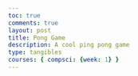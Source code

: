 ```yaml
---
toc: true
comments: true
layout: post
title: Pong Game
description: A cool ping pong game
type: tangibles
courses: { compsci: {week: 1} }
---
```

<html>
<head>
  <title>Basic Pong HTML Game</title>
  <meta charset="UTF-8">
  <style>
  html, body {
    height: 100%;
    margin: 0;
  }

  body {
    background: black;
    display: flex;
    align-items: center;
    justify-content: center;
  }
  </style>
</head>
<body>
<canvas width="750" height="585" id="game"></canvas>
<script>
const canvas = document.getElementById('game');
const context = canvas.getContext('2d');
const grid = 15;
const paddleHeight = grid * 5; // 80
const maxPaddleY = canvas.height - grid - paddleHeight;

var paddleSpeed = 6;
var ballSpeed = 2;

const leftPaddle = {
  // start in the middle of the game on the left side
  x: grid * 2,
  y: canvas.height / 2 - paddleHeight / 2,
  width: grid,
  height: paddleHeight,

  // paddle velocity
  dy: 0
};
const rightPaddle = {
  // start in the middle of the game on the right side
  x: canvas.width - grid * 3,
  y: canvas.height / 2 - paddleHeight / 2,
  width: grid,
  height: paddleHeight,

  // paddle velocity
  dy: 0
};
const ball = {
  // start in the middle of the game
  x: canvas.width / 2,
  y: canvas.height / 2,
  width: grid,
  height: grid,

  // keep track of when need to reset the ball position
  resetting: false,

  // ball velocity (start going to the top-right corner)
  dx: ballSpeed,
  dy: -ballSpeed
};

// check for collision between two objects using axis-aligned bounding box (AABB)
// @see https://developer.mozilla.org/en-US/docs/Games/Techniques/2D_collision_detection
function collides(obj1, obj2) {
  return obj1.x < obj2.x + obj2.width &&
         obj1.x + obj1.width > obj2.x &&
         obj1.y < obj2.y + obj2.height &&
         obj1.y + obj1.height > obj2.y;
}

// game loop
function loop() {
  requestAnimationFrame(loop);
  context.clearRect(0,0,canvas.width,canvas.height);

  // move paddles by their velocity
  leftPaddle.y += leftPaddle.dy;
  rightPaddle.y += rightPaddle.dy;

  // prevent paddles from going through walls
  if (leftPaddle.y < grid) {
    leftPaddle.y = grid;
  }
  else if (leftPaddle.y > maxPaddleY) {
    leftPaddle.y = maxPaddleY;
  }

  if (rightPaddle.y < grid) {
    rightPaddle.y = grid;
  }
  else if (rightPaddle.y > maxPaddleY) {
    rightPaddle.y = maxPaddleY;
  }

  // draw paddles
  context.fillStyle = 'white';
  context.fillRect(leftPaddle.x, leftPaddle.y, leftPaddle.width, leftPaddle.height);
  context.fillRect(rightPaddle.x, rightPaddle.y, rightPaddle.width, rightPaddle.height);

  // move ball by its velocity
  ball.x += ball.dx;
  ball.y += ball.dy;

  // prevent ball from going through walls by changing its velocity
  if (ball.y < grid) {
    ball.y = grid;
    ball.dy *= -1;
  }
  else if (ball.y + grid > canvas.height - grid) {
    ball.y = canvas.height - grid * 2;
    ball.dy *= -1;
  }

  // reset ball if it goes past paddle (but only if we haven't already done so)
  if ( (ball.x < 0 || ball.x > canvas.width) && !ball.resetting) {
    ball.resetting = true;

    // give some time for the player to recover before launching the ball again
    setTimeout(() => {
      ball.resetting = false;
      ball.x = canvas.width / 2;
      ball.y = canvas.height / 2;
    }, 400);
  }

  // check to see if ball collides with paddle. if they do change x velocity
  if (collides(ball, leftPaddle)) {
    ball.dx *= -1;

    // move ball next to the paddle otherwise the collision will happen again
    // in the next frame
    ball.x = leftPaddle.x + leftPaddle.width;
  }
  else if (collides(ball, rightPaddle)) {
    ball.dx *= -1;

    // move ball next to the paddle otherwise the collision will happen again
    // in the next frame
    ball.x = rightPaddle.x - ball.width;
  }

  // draw ball
  context.fillRect(ball.x, ball.y, ball.width, ball.height);

  // draw walls
  context.fillStyle = 'lightgrey';
  context.fillRect(0, 0, canvas.width, grid);
  context.fillRect(0, canvas.height - grid, canvas.width, canvas.height);

  // draw dotted line down the middle
  for (let i = grid; i < canvas.height - grid; i += grid * 2) {
    context.fillRect(canvas.width / 2 - grid / 2, i, grid, grid);
  }
}

// listen to keyboard events to move the paddles
document.addEventListener('keydown', function(e) {

  // up arrow key
  if (e.which === 38) {
    rightPaddle.dy = -paddleSpeed;
  }
  // down arrow key
  else if (e.which === 40) {
    rightPaddle.dy = paddleSpeed;
  }

  // w key
  if (e.which === 87) {
    leftPaddle.dy = -paddleSpeed;
  }
  // a key
  else if (e.which === 83) {
    leftPaddle.dy = paddleSpeed;
  }
});

// listen to keyboard events to stop the paddle if key is released
document.addEventListener('keyup', function(e) {
  if (e.which === 38 || e.which === 40) {
    rightPaddle.dy = 0;
  }

  if (e.which === 83 || e.which === 87) {
    leftPaddle.dy = 0;
  }
});

// start the game
requestAnimationFrame(loop);
</script>
</body>
</html>